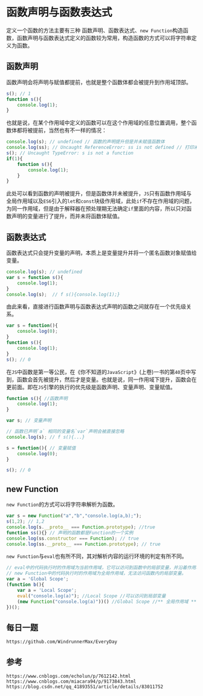 # 函数声明与函数表达式

定义一个函数的方法主要有三种 函数声明、函数表达式、`new Function`构造函数，函数声明与函数表达式定义的函数较为常用，构造函数的方式可以将字符串定义为函数。

## 函数声明
函数声明会将声明与赋值都提前，也就是整个函数体都会被提升到作用域顶部。

```javascript
s(); // 1
function s(){
    console.log(1);
}
```

也就是说，在某个作用域中定义的函数可以在这个作用域的任意位置调用，整个函数体都将被提前，当然也有不一样的情况：

```javascript
console.log(s); // undefined // 函数的声明提升但是并未赋值函数体
console.log(ss); // Uncaught ReferenceError: ss is not defined // 打印未定义的ss是为了对比说明函数的声明提升
s(); // Uncaught TypeError: s is not a function
if(1){
    function s(){
        console.log(1);
    }
}
```

此处可以看到函数的声明被提升，但是函数体并未被提升，`JS`只有函数作用域与全局作用域以及`ES6`引入的`let`和`const`块级作用域，此处`if`不存在作用域的问题，为同一作用域，但是由于解释器在预处理期无法确定`if`里面的内容，所以只对函数声明的变量进行了提升，而并未将函数体赋值。

## 函数表达式
函数表达式只会提升变量的声明，本质上是变量提升并将一个匿名函数对象赋值给变量。

```javascript
console.log(s); // undefined
var s = function s(){
    console.log(1);
}
console.log(s);  // f s(){console.log(1);}
```

由此来看，直接进行函数声明与函数表达式声明的函数之间就存在一个优先级关系。

```javascript
var s = function(){
    console.log(0);
}
function s(){
    console.log(1);
}
s(); // 0
```

在`JS`中函数是第一等公民，在《你不知道的`JavaScript`》(上卷)一书的第`40`页中写到，函数会首先被提升，然后才是变量。也就是说，同一作用域下提升，函数会在更前面。即在`JS`引擎的执行的优先级是函数声明、变量声明、变量赋值。


```javascript
function s(){ //函数声明
    console.log(1);
}

var s; // 变量声明

// 函数已声明`a` 相同的变量名`var`声明会被直接忽略
console.log(s); // f s(){...}  

s = function(){ // 变量赋值
    console.log(0);
}

s(); // 0
```

## new Function

`new Function`的方式可以将字符串解析为函数。

```javascript
var s = new Function("a","b","console.log(a,b);");
s(1,2); // 1,2
console.log(s.__proto__ === Function.prototype); //true
function ss(){} // 声明的函数都是Function的一个实例
console.log(ss.constructor === Function); // true
console.log(ss.__proto__ === Function.prototype); // true
```

`new Function`与`eval`也有所不同，其对解析内容的运行环境的判定有所不同。


```javascript
// eval中的代码执行时的作用域为当前作用域，它可以访问到函数中的局部变量，并沿着作用域链向上查找。
// new Function中的代码执行时的作用域为全局作用域，无法访问函数内的局部变量。
var a = 'Global Scope';
(function b(){
    var a = 'Local Scope';
    eval("console.log(a)"); //Local Scope //可以访问到局部变量
    (new Function("console.log(a)"))() //Global Scope //** 全局作用域 **中执行
})();
```

## 每日一题

```
https://github.com/WindrunnerMax/EveryDay
```

## 参考

```
https://www.cnblogs.com/echolun/p/7612142.html
https://www.cnblogs.com/miacara94/p/9173843.html
https://blog.csdn.net/qq_41893551/article/details/83011752
```
